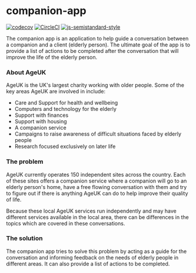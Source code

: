 # companion-app

[![codecov](https://codecov.io/gh/ageuk/companion-app/branch/master/graph/badge.svg)](https://codecov.io/gh/ageuk/companion-app)
[![CircleCI](https://circleci.com/gh/ageuk/companion-app/tree/master.svg?style=svg)](https://circleci.com/gh/ageuk/companion-app/tree/master)
[![js-semistandard-style](https://img.shields.io/badge/code%20style-semistandard-brightgreen.svg?style=flat-square)](https://github.com/Flet/semistandard)

The companion app is an application to help guide a conversation between a
companion and a client (elderly person). The ultimate goal of the app is to
provide a list of actions to be completed after the conversation that will
improve the life of the elderly person.

### About AgeUK

AgeUK is the UK's largest charity working with older people. Some of the key
areas AgeUK are involved in include:

+ Care and Support for health and wellbeing
+ Computers and technology for the elderly
+ Support with finances
+ Support with housing
+ A companion service
+ Campaigns to raise awareness of difficult situations faced by elderly people
+ Research focused exclusively on later life

### The problem

AgeUK currently operates 150 independent sites across the country. Each of these
sites offers a companion service where a companion will go to an elderly
person's home, have a free flowing conversation with them and try to figure out
if there is anything AgeUK can do to help improve their quality of life.

Because these local AgeUK services run independently and may have different
services available in the local area, there can be differences in the topics
which are covered in these conversations.

### The solution

The companion app tries to solve this problem by acting as a guide for the
conversation and informing feedback on the needs of elderly people in
different areas. It can also provide a list of actions to be completed.
